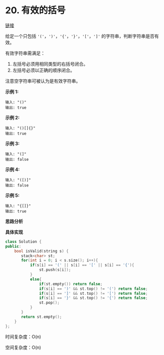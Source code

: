 # 20. 有效的括号

[链接](https://leetcode-cn.com/problems/valid-parentheses/description/)

给定一个只包括 `'('`，`')'`，`'{'`，`'}'`，`'['`，`']'` 的字符串，判断字符串是否有效。

有效字符串需满足：

1. 左括号必须用相同类型的右括号闭合。
2. 左括号必须以正确的顺序闭合。

注意空字符串可被认为是有效字符串。

**示例 1:**

```
输入: "()"
输出: true
```

**示例 2:**

```
输入: "()[]{}"
输出: true
```

**示例 3:**

```
输入: "(]"
输出: false
```

**示例 4:**

```
输入: "([)]"
输出: false
```

**示例 5:**

```
输入: "{[]}"
输出: true
```

**思路分析**

**具体实现**

```c++
class Solution {
public:
    bool isValid(string s) {
       stack<char> st;
       for(int i = 0; i < s.size(); i++){
           if(s[i] == '(' || s[i] == '[' || s[i] == '{'){
               st.push(s[i]);
           }
           else{
               if(st.empty()) return false;
               if(s[i] == ')' && st.top() != '(') return false;
               if(s[i] == ']' && st.top() != '[') return false;
               if(s[i] == '}' && st.top() != '{') return false;
               st.pop();
           }
       }
       return st.empty();
    }
};
```

时间复杂度：O(n)

空间复杂度：O(n)